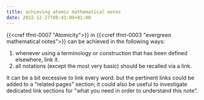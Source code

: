 ```yaml
---
title: achieving atomic mathematical notes
date: 2022-12-27T08:41:09+01:00
---
```


{{<cref tfmt-0007 "Atomicity">}} in {{<cref tfmt-0003 "evergreen mathematical notes">}} can be achieved in the following ways:
1. whenever using a terminology or construction that has been defined elsewhere, link it.
2. all notations (except the most very basic) should be recalled via a link.

It can be a bit excessive to link every word: but the pertinent links could be added to a "related pages" section; it could also be useful to investigate dedicated link sections for "what you need in order to understand this note".
